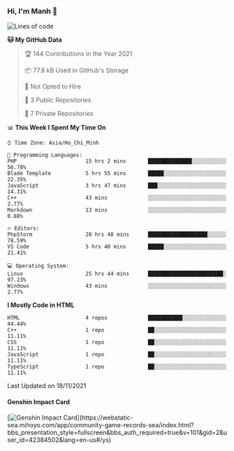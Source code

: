 ### Hi, I'm Manh 👋

<!--START_SECTION:waka-->
![Lines of code](https://img.shields.io/badge/From%20Hello%20World%20I%27ve%20Written-246419%20lines%20of%20code-blue)

**🐱 My GitHub Data** 

> 🏆 144 Contributions in the Year 2021
 > 
> 📦 77.8 kB Used in GitHub's Storage 
 > 
> 🚫 Not Opted to Hire
 > 
> 📜 3 Public Repositories 
 > 
> 🔑 7 Private Repositories  
 > 
📊 **This Week I Spent My Time On** 

```text
⌚︎ Time Zone: Asia/Ho_Chi_Minh

💬 Programming Languages: 
PHP                      15 hrs 2 mins       ██████████████░░░░░░░░░░░   56.78% 
Blade Template           5 hrs 55 mins       █████░░░░░░░░░░░░░░░░░░░░   22.35% 
JavaScript               3 hrs 47 mins       ███░░░░░░░░░░░░░░░░░░░░░░   14.31% 
C++                      43 mins             ░░░░░░░░░░░░░░░░░░░░░░░░░   2.77% 
Markdown                 13 mins             ░░░░░░░░░░░░░░░░░░░░░░░░░   0.88%

🔥 Editors: 
PhpStorm                 20 hrs 48 mins      ███████████████████░░░░░░   78.59% 
VS Code                  5 hrs 40 mins       █████░░░░░░░░░░░░░░░░░░░░   21.41%

💻 Operating System: 
Linux                    25 hrs 44 mins      ████████████████████████░   97.23% 
Windows                  43 mins             ░░░░░░░░░░░░░░░░░░░░░░░░░   2.77%

```

**I Mostly Code in HTML** 

```text
HTML                     4 repos             ███████████░░░░░░░░░░░░░░   44.44% 
C++                      1 repo              ██░░░░░░░░░░░░░░░░░░░░░░░   11.11% 
CSS                      1 repo              ██░░░░░░░░░░░░░░░░░░░░░░░   11.11% 
JavaScript               1 repo              ██░░░░░░░░░░░░░░░░░░░░░░░   11.11% 
TypeScript               1 repo              ██░░░░░░░░░░░░░░░░░░░░░░░   11.11%

```



 Last Updated on 18/11/2021
<!--END_SECTION:waka-->

#### Genshin Impact Card
[![Genshin Impact Card](https://api.mn07.xyz/genshin/card/42384502?)](https://webstatic-sea.mihoyo.com/app/community-game-records-sea/index.html?bbs_presentation_style=fullscreen&bbs_auth_required=true&v=101&gid=2&user_id=42384502&lang=en-us#/ys)
